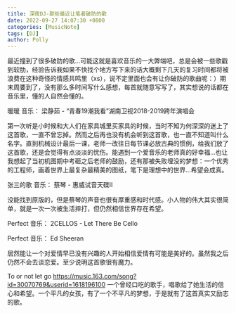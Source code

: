 ```yaml
---
title: 深夜DJ-那些最近让笔者破防的歌
date: 2022-09-27 14:07:30 +0800
categories: [MusicNote]
tags: [DJ]
author: Polly
---
```


最近撞到了很多破防的歌...可能这就是喜欢音乐的一大弊端吧，总是会被一些歌戳到软肋，经验告诉我如果不快找个地方写下来的话大概剩下几天的复习时间都将被浪费在这种奇怪的情感共鸣里（xs），说不定里面也会有让你破防的歌曲呢：）期末周要到了，没有那么多时间写什么感想，每首就随意写写了，其实想说的话都在音乐里，懂的人自然会懂的。


暖暖
音乐：
梁静茹 - “青春19潮我看”湖南卫视2018-2019跨年演唱会

第一次听是小时候和大人们在家具城里买家具的时候，当时不知为何深深的迷上了这首歌，一直不曾忘掉。然而之后再也没有机会听到这首歌，也一直不知道叫什么名字。直到机械设计最后一课，老师一改往日每节课必放古典的惯例，给我们放了这首歌，还是会觉得有点淡淡的忧伤。能遇到一个爱音乐的老师真的好幸福…也让我想起了当初机图期中考砸之后老师的鼓励，还有那被失败埋没的梦想：一个优秀的工程师，画着世界上最复杂最精美的图纸，笔下是理想中的世界…希望会成真。

张三的歌
音乐：
蔡琴 - 惠威试音天碟Ⅱ

没能找到原版的，但是蔡琴的声音也很有厚重感和时代感。小人物的伟大其实很简单，就是一次一次被生活摔打，但仍然相信世界存在希望。

Perfect
音乐：
2CELLOS - Let There Be Cello

Perfect
音乐：
Ed Sheeran

居然能让一个对爱情早已没有兴趣的人开始相信爱情有可能是美好的。虽然我之后仍然不会去谈恋爱。至少说明这首歌很有魔力。

To or not let go
https://music.163.com/song?id=30070769&userid=1618196100
一个曾经口吃的歌手，唱歌给了她生活的信心和希望。一个平凡的女孩，有了一个不平凡的梦想，于是就有了这首真实又励志的歌。
